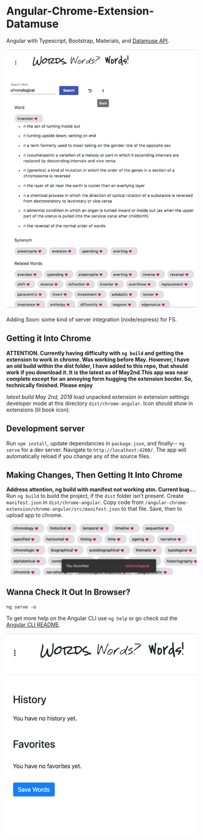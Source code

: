 



# Angular-Chrome-Extension-Datamuse

Angular with Typescript, Bootstrap, Materials, and [Datamuse API](https://www.datamuse.com/api/).

![](words1.png)

Adding Soon: some kind of server integration (node/express) for FS.

## Getting it Into Chrome

**ATTENTION. Currently having difficulty with `ng build` and getting the extension to work in chrome. Was working before May. However, I have an old build within the dist folder, I have added to this repo, that should work if you download it. It is the latest as of May2nd.This app was near complete except for an annoying form hugging the extension border. So, technically finished. Please enjoy**

*latest build May 2nd, 2019*
load unpacked extension in extension settings developer mode at this directory  `dist/chrome-angular`. Icon should show in extensions (lil book icon).

## Development server

Run `npm install`, update dependancies in `package.json`, and finally-- `ng serve` for a dev server. Navigate to `http://localhost:4200/`. The app will automatically reload if you change any of the source files. 

## Making Changes, Then Getting It Into Chrome

**Address attention, ng build with manifest not working atm. Current bug....**
Run `ng build` to build the project, if the `dist` folder isn't present. Create `manifest.json` in `dist/chrome-angular`. Copy code from `/angular-chrome-extension/chrome-angular/src/manifest.json` to that file. Save, then to upload app to chrome.

![](words2.png)

## Wanna Check It Out In Browser?

`ng serve -o`

To get more help on the Angular CLI use `ng help` or go check out the [Angular CLI README](https://github.com/angular/angular-cli/blob/master/README.md).

![](words3.png)